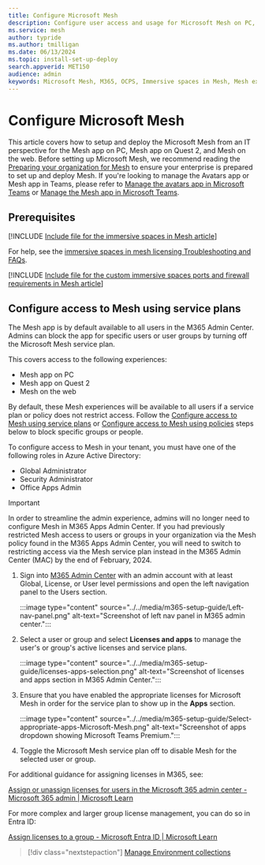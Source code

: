 ```yaml
---
title: Configure Microsoft Mesh
description: Configure user access and usage for Microsoft Mesh on PC, Mesh on Quest, or Mesh on the web with M365 for your enterprise.
ms.service: mesh
author: typride
ms.author: tmilligan
ms.date: 06/13/2024
ms.topic: install-set-up-deploy
search.appverid: MET150
audience: admin
keywords: Microsoft Mesh, M365, OCPS, Immersive spaces in Mesh, Mesh experiences, getting started, documentation, features
---
```


# Configure Microsoft Mesh

This article covers how to setup and deploy the Microsoft Mesh from an IT perspective for the Mesh app on PC, Mesh app on Quest 2, and Mesh on the web. Before setting up Microsoft Mesh, we recommend reading the [Preparing your organization for Mesh](preparing-your-organization.md) to ensure your enterprise is prepared to set up and deploy Mesh. If you're looking to manage the Avatars app or Mesh app in Teams, please refer to [Manage the avatars app in Microsoft Teams](/microsoftteams/meeting-avatars) or [Manage the Mesh app in Microsoft Teams](/microsoftteams/meeting-immersive-spaces).

## Prerequisites

[!INCLUDE [Include file for the immersive spaces in Mesh article](../../Includes/license-requirements-for-Mesh.md)]

For help, see the [immersive spaces in mesh licensing Troubleshooting and FAQs](../../Resources/mesh-troubleshooting.md#what-are-the-license-requirements-for-immersive-spaces-in-mesh).

[!INCLUDE [Include file for the custom immersive spaces ports and firewall requirements in Mesh article](../../Includes/custom-immersive-spaces-ports-firewall.md)]

## Configure access to Mesh using service plans

The Mesh app is by default available to all users in the M365 Admin Center. Admins can block the app for specific users or user groups by turning off the Microsoft Mesh service plan.

This covers access to the following experiences:

- Mesh app on PC
- Mesh app on Quest 2
- Mesh on the web

By default, these Mesh experiences will be available to all users if a service plan or policy does not restrict access. Follow the [Configure access to Mesh using service plans](#configure-access-to-mesh-using-service-plans) or [Configure access to Mesh using policies](#configure-access-to-mesh-using-service-plans) steps below to block specific groups or people.

To configure access to Mesh in your tenant, you must have one of the following roles in Azure Active Directory:

- Global Administrator
- Security Administrator
- Office Apps Admin

> [!IMPORTANT]
> In order to streamline the admin experience, admins will no longer need to configure Mesh in M365 Apps Admin Center. If you had previously restricted Mesh access to users or groups in your organization via the Mesh policy found in the M365 Apps Admin Center, you will need to switch to restricting access via the Mesh service plan instead in the M365 Admin Center (MAC) by the end of February, 2024.

1. Sign into [M365 Admin Center](https://admin.microsoft.com/) with an admin account with at least Global, License, or User level permissions and open the left navigation panel to the Users section.

    :::image type="content" source="../../media/m365-setup-guide/Left-nav-panel.png" alt-text="Screenshot of left nav panel in M365 admin center.":::

1. Select a user or group and select **Licenses and apps** to manage the user's or group's active licenses and service plans.

    :::image type="content" source="../../media/m365-setup-guide/licenses-apps-selection.png" alt-text="Screenshot of licenses and apps section in M365 Admin Center.":::

1. Ensure that you have enabled the appropriate licenses for Microsoft Mesh in order for the service plan to show up in the **Apps** section.

    :::image type="content" source="../../media/m365-setup-guide/Select-appropriate-apps-Microsoft-Mesh.png" alt-text="Screenshot of apps dropdown showing Microsoft Teams Premium.":::

1. Toggle the Microsoft Mesh service plan off to disable Mesh for the selected user or group.

For additional guidance for assigning licenses in M365, see:

[Assign or unassign licenses for users in the Microsoft 365 admin center - Microsoft 365 admin | Microsoft Learn](/microsoft-365/admin/manage/assign-licenses-to-users?view=o365-worldwide&preserve-view=true)

For more complex and larger group license management, you can do so in Entra ID:

[Assign licenses to a group - Microsoft Entra ID | Microsoft Learn](/entra/identity/users/licensing-groups-assign)

   > [!div class="nextstepaction"]
   > [Manage Environment collections](manage-mesh-on-web.md)
